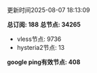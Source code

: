 更新时间2025-08-07 18:13:09

**总订阅: 188**
**总节点: 34265**
- vless节点: 9736
- hysteria2节点: 13

**google ping有效节点: 408**
